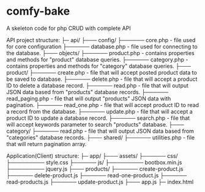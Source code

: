 # comfy-bake
A skeleton code for php CRUD with complete API 

API project structure:
├─ api/
├─── config/
├────── core.php - file used for core configuration
├────── database.php - file used for connecting to the database.
├─── objects/
├────── product.php - contains properties and methods for "product" database queries.
├────── category.php - contains properties and methods for "category" database queries.
├─── product/
├────── create.php - file that will accept posted product data to be saved to database.
├────── delete.php - file that will accept a product ID to delete a database record.
├────── read.php - file that will output JSON data based from "products" database records.
├────── read_paging.php - file that will output "products" JSON data with pagination.
├────── read_one.php - file that will accept product ID to read a record from the database.
├────── update.php - file that will accept a product ID to update a database record.
├────── search.php - file that will accept keywords parameter to search "products" database.
├─── category/
├────── read.php - file that will output JSON data based from "categories" database records.
├─── shared/
├────── utilities.php - file that will return pagination array.


Application(Client) structure:
├─ app/
├─── assets/
├────── css/
├───────── style.css
├────── js/
├───────── bootbox.min.js
├───────── jquery.js
├─── products/
├────── create-product.js
├────── delete-product.js
├────── read-one-product.js
├────── read-products.js
├────── update-product.js
├─── app.js
├─ index.html
